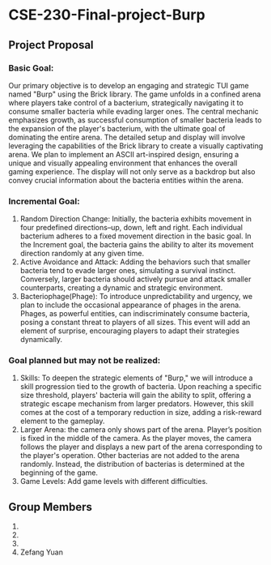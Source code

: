 # CSE-230-Final-project-Burp
## Project Proposal 

### Basic Goal:
Our primary objective is to develop an engaging and strategic TUI game named "Burp" using the Brick library. The game unfolds in a confined arena where players take control of a bacterium, strategically navigating it to consume smaller bacteria while evading larger ones. The central mechanic emphasizes growth, as successful consumption of smaller bacteria leads to the expansion of the player's bacterium, with the ultimate goal of dominating the entire arena. The detailed setup and display will involve leveraging the capabilities of the Brick library to create a visually captivating arena. We plan to implement an ASCII art-inspired design, ensuring a unique and visually appealing environment that enhances the overall gaming experience. The display will not only serve as a backdrop but also convey crucial information about the bacteria entities within the arena.

### Incremental Goal:
1. Random Direction Change: Initially, the bacteria exhibits movement in four predefined directions–up, down, left and right. Each individual bacterium adheres to a fixed movement direction in the basic goal. In the Increment goal, the bacteria gains the ability to alter its movement direction randomly at any given time.
2. Active Avoidance and Attack: Adding the behaviors such that smaller bacteria tend to evade larger ones, simulating a survival instinct. Conversely, larger bacteria should actively pursue and attack smaller counterparts, creating a dynamic and strategic environment.
3. Bacteriophage(Phage): To introduce unpredictability and urgency, we plan to include the occasional appearance of phages in the arena. Phages, as powerful entities, can indiscriminately consume bacteria, posing a constant threat to players of all sizes. This event will add an element of surprise, encouraging players to adapt their strategies dynamically.


### Goal planned but may not be realized:
1. Skills: To deepen the strategic elements of "Burp," we will introduce a skill progression tied to the growth of bacteria. Upon reaching a specific size threshold, players' bacteria will gain the ability to split, offering a strategic escape mechanism from larger predators. However, this skill comes at the cost of a temporary reduction in size, adding a risk-reward element to the gameplay.
2. Larger Arena: the camera only shows part of the arena. Player’s position is fixed in the middle of the camera. As the player moves, the camera follows the player and displays a new part of the arena corresponding to the player's operation. Other bacterias are not added to the arena randomly. Instead, the distribution of bacterias is determined at the beginning of the game.
3. Game Levels: Add game levels with different difficulties.


## Group Members
1.
2.
3.
4. Zefang Yuan
